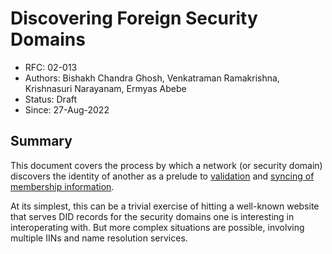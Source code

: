 <!--
 Copyright IBM Corp. All Rights Reserved.

 SPDX-License-Identifier: CC-BY-4.0
 -->
# Discovering Foreign Security Domains

- RFC: 02-013
- Authors: Bishakh Chandra Ghosh, Venkatraman Ramakrishna, Krishnasuri Narayanam, Ermyas Abebe
- Status: Draft
- Since: 27-Aug-2022


## Summary

This document covers the process by which a network (or security domain) discovers the identity of another as a prelude to [validation](../identity/security-domain-identity-validation.md) and [syncing of membership information](../identity/membership-syncing.md).

At its simplest, this can be a trivial exercise of hitting a well-known website that serves DID records for the security domains one is interesting in interoperating with. But more complex situations are possible, involving multiple IINs and name resolution services.

